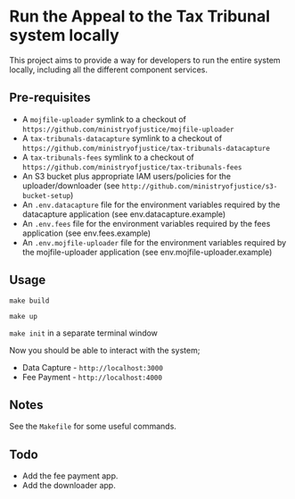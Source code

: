 # Run the Appeal to the Tax Tribunal system locally

This project aims to provide a way for developers to run the entire system locally,
including all the different component services.

## Pre-requisites

* A `mojfile-uploader` symlink to a checkout of `https://github.com/ministryofjustice/mojfile-uploader`
* A `tax-tribunals-datacapture` symlink to a checkout of `https://github.com/ministryofjustice/tax-tribunals-datacapture`
* A `tax-tribunals-fees` symlink to a checkout of `https://github.com/ministryofjustice/tax-tribunals-fees`
* An S3 bucket plus appropriate IAM users/policies for the uploader/downloader (see `http://github.com/ministryofjustice/s3-bucket-setup`)
* An `.env.datacapture` file for the environment variables required by the datacapture application (see env.datacapture.example)
* An `.env.fees` file for the environment variables required by the fees application (see env.fees.example)
* An `.env.mojfile-uploader` file for the environment variables required by the mojfile-uploader application (see env.mojfile-uploader.example)

## Usage

`make build`

`make up`

`make init` in a separate terminal window

Now you should be able to interact with the system;

* Data Capture - `http://localhost:3000`
* Fee Payment - `http://localhost:4000`

## Notes

See the `Makefile` for some useful commands.

## Todo

* Add the fee payment app.
* Add the downloader app.
